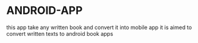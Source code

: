 # ANDROID-APP
this app take any written book and convert it into mobile app
it is aimed to convert written texts to android book apps
